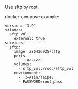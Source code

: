 Use sftp by root.

docker-compose example:
```
version: "3.9"
volumes:
  sftp_vol:
    external: true
services:
  sftp:
    image: a86436925/sftp
    ports:
      - "1022:22"
    volumes:
      - sftp_vol:/root/sftp_vol
    environment:
      - TZ=Asia/Taipei
      - PASSWORD=root_pass
```